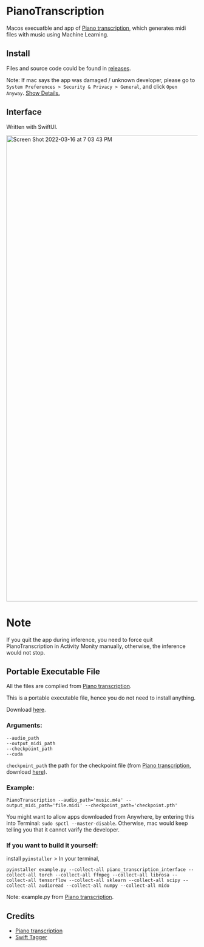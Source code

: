 # PianoTranscription
Macos execuatble and app of [Piano transcription](https://github.com/bytedance/piano_transcription), which generates midi files with music using Machine Learning.

## Install
Files and source code could be found in [releases](https://github.com/Vaida12345/PianoTranscription/releases).

Note: If mac says the app was damaged / unknown developer, please go to `System Preferences > Security & Privacy > General`, and click `Open Anyway`. [Show Details.](https://github.com/Vaida12345/Annotation/wiki#why-i-cant-open-the-app)

## Interface
Written with SwiftUI.

<img width="1227" alt="Screen Shot 2022-03-16 at 7 03 43 PM" src="https://user-images.githubusercontent.com/91354917/158576353-f44ab0ce-1f20-4f99-8882-dbf5466f0796.png">

# Note
If you quit the app during inference, you need to force quit PianoTranscription in Activity Monity manually, otherwise, the inference would not stop.

## Portable Executable File
All the files are complied from [Piano transcription](https://github.com/bytedance/piano_transcription).

This is a portable executable file, hence you do not need to install anything.

Download [here](https://github.com/Vaida12345/PianoTranscription/releases/tag/executable).

### Arguments:
```
--audio_path
--output_midi_path
--checkpoint_path
--cuda
```
`checkpoint_path` the path for the checkpoint file (from [Piano transcription](https://github.com/bytedance/piano_transcription), download [here](https://github.com/Vaida12345/PianoTranscription/releases/tag/executable)).

### Example:
`PianoTranscription --audio_path='music.m4a' --output_midi_path='file.midi' --checkpoint_path='checkpoint.pth'`

You might want to allow apps downloaded from Anywhere, by entering this into Terminal: `sudo spctl --master-disable`. Otherwise, mac would keep telling you that it cannot varify the developer.

### If you want to build it yourself:

install `pyinstaller` > In your terminal, 

`pyinstaller example.py --collect-all piano_transcription_interface --collect-all torch --collect-all ffmpeg --collect-all librosa --collect-all tensorflow --collect-all sklearn --collect-all scipy --collect-all audioread --collect-all numpy --collect-all mido`

Note: example.py from [Piano transcription](https://github.com/bytedance/piano_transcription).

## Credits
- [Piano transcription](https://github.com/bytedance/piano_transcription)
- [Swift Tagger](https://github.com/NCrusher74/SwiftTagger)
